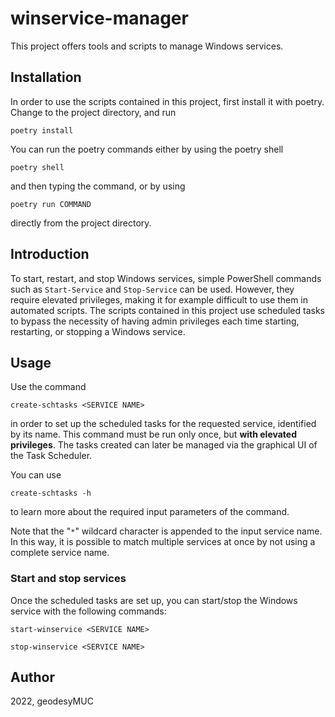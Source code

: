# winservice-manager

This project offers tools and scripts to manage Windows services.

## Installation

In order to use the scripts contained in this project, first install it with poetry. Change to the project directory, and run

```console
poetry install
```

You can run the poetry commands either by using the poetry shell

```console
poetry shell
```

and then typing the command, or by using

```console
poetry run COMMAND
```

directly from the project directory.


## Introduction

To start, restart, and stop Windows services, simple PowerShell commands such as `Start-Service` and `Stop-Service` can be used. However, they require elevated privileges, making it for example difficult to use them in automated scripts. The scripts contained in this project use scheduled tasks to bypass the necessity of having admin privileges each time starting, restarting, or stopping a Windows service.

## Usage

Use the command

```console
create-schtasks <SERVICE NAME>
```

in order to set up the scheduled tasks for the requested service, identified by its name. This command must be run only once, but **with elevated privileges**. The tasks created can later be managed via the graphical UI of the Task Scheduler.

You can use

```console
create-schtasks -h
```

to learn more about the required input parameters of the command.

Note that the "`*`" wildcard character is appended to the input service name.  In this way, it is possible to match multiple services at once by not using a complete service name.

### Start and stop services

Once the scheduled tasks are set up, you can start/stop the Windows service with the following commands:

```console
start-winservice <SERVICE NAME>

stop-winservice <SERVICE NAME>
```

## Author

2022, geodesyMUC